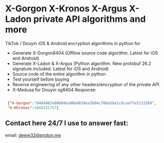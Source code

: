 # X-Gorgon X-Kronos X-Argus X-Ladon private API algorithms and more
TikTok / Douyin iOS & Android encryption algorithms in python for 


 - Generate X-Gorgon8404 (Offline source code algorithm. Latest for iOS and Android)
 - Generate X-Ladon & X-Argus (Python algorithm. New protobuf 26.2 signature included. Latest for iOS and Android)
 - Source code of the entire algorithm in python 
 - Test yourself before buying
 - Reverse engineering of any other headers/encryption of the private API
 - X-Medusa for Douyin
 xg8404 Response:
```json

 {"X-Gorgon":"8404982e000046a00b4839ea3b04c708a59a1c9caa77e5122269",
 "X-Khronos":1660331757}

```
 
## Contact here 24/7 I use to answer fast:
email: deere32@proton.me
